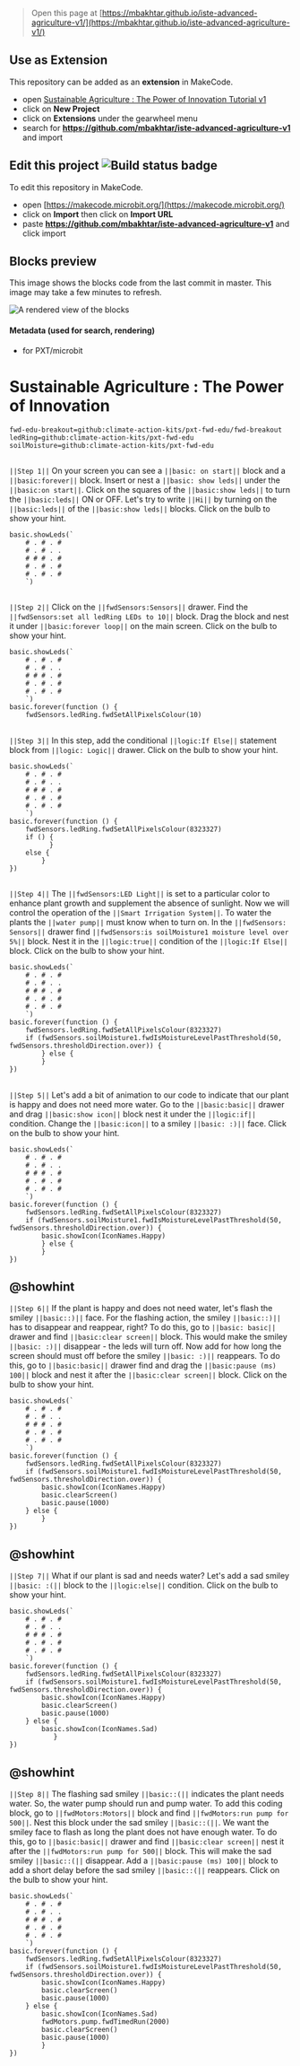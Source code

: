 > Open this page at [https://mbakhtar.github.io/iste-advanced-agriculture-v1/](https://mbakhtar.github.io/iste-advanced-agriculture-v1/)

## Use as Extension

This repository can be added as an **extension** in MakeCode.

* open [Sustainable Agriculture : The Power of Innovation Tutorial v1](https://makecode.microbit.org/#tutorial:github:mbakhtar/iste-advanced-agriculture-v1/advancedagriculture)
* click on **New Project**
* click on **Extensions** under the gearwheel menu
* search for **https://github.com/mbakhtar/iste-advanced-agriculture-v1** and import

## Edit this project ![Build status badge](https://github.com/mbakhtar/iste-advanced-agriculture-v1/workflows/MakeCode/badge.svg)

To edit this repository in MakeCode.

* open [https://makecode.microbit.org/](https://makecode.microbit.org/)
* click on **Import** then click on **Import URL**
* paste **https://github.com/mbakhtar/iste-advanced-agriculture-v1** and click import

## Blocks preview

This image shows the blocks code from the last commit in master.
This image may take a few minutes to refresh.

![A rendered view of the blocks](https://github.com/mbakhtar/iste-advanced-agriculture-v1/raw/master/.github/makecode/blocks.png)

#### Metadata (used for search, rendering)

* for PXT/microbit
<script src="https://makecode.com/gh-pages-embed.js"></script><script>makeCodeRender("{{ site.makecode.home_url }}", "{{ site.github.owner_name }}/{{ site.github.repository_name }}");</script>

# Sustainable Agriculture : The Power of Innovation 
```package
fwd-edu-breakout=github:climate-action-kits/pxt-fwd-edu/fwd-breakout
ledRing=github:climate-action-kits/pxt-fwd-edu
soilMoisture=github:climate-action-kits/pxt-fwd-edu
```
## 
``||Step 1||`` 
On your screen you can see a ``||basic: on start||`` block and a ``||basic:forever||``
block. Insert or nest a ``||basic: show leds||`` under the ``||basic:on start||``.
Click on the squares of the ``||basic:show leds||`` to turn the ``||basic:leds||``
ON or OFF. Let's try to write ``||Hi||`` by turning on the ``||basic:leds||`` of the 
``||basic:show leds||`` blocks. Click on the bulb to show your hint.
```blocks
basic.showLeds(`
    # . # . #
    # . # . .
    # # # . #
    # . # . #
    # . # . #
    `)
```
## 
``||Step 2||``
Click on the ``||fwdSensors:Sensors||`` drawer. 
Find the ``||fwdSensors:set all ledRing LEDs to 10||`` block. 
Drag the block and nest it under ``||basic:forever loop||`` on the main screen.
Click on the bulb to show your hint.
```blocks
basic.showLeds(`
    # . # . #
    # . # . .
    # # # . #
    # . # . #
    # . # . #
    `)
basic.forever(function () {
    fwdSensors.ledRing.fwdSetAllPixelsColour(10)
```

## 
``||Step 3||``
In this step, add the conditional ``||logic:If Else||`` statement block from 
``||logic: Logic||`` drawer.
Click on the bulb to show your hint.
```blocks
basic.showLeds(`
    # . # . #
    # . # . .
    # # # . #
    # . # . #
    # . # . #
    `)
basic.forever(function () {
    fwdSensors.ledRing.fwdSetAllPixelsColour(8323327)
    if () {
          } 
    else {
        }
})
```
## 
``||Step 4||``
The ``||fwdSensors:LED Light||`` is set to a particular color to enhance 
plant growth and supplement the absence of sunlight. Now we will control the operation
of the ``||Smart Irrigation System||``. To water the plants the ``||water pump||`` 
must know when to turn on. In the ``||fwdSensors: Sensors||`` drawer find 
``||fwdSensors:is soilMoisture1 moisture level over 5%||`` block.
Nest it in the ``||logic:true||`` condition of the ``||logic:If Else||`` block.
Click on the bulb to show your hint.
```blocks
basic.showLeds(`
    # . # . #
    # . # . .
    # # # . #
    # . # . #
    # . # . #
    `)
basic.forever(function () {
    fwdSensors.ledRing.fwdSetAllPixelsColour(8323327)
    if (fwdSensors.soilMoisture1.fwdIsMoistureLevelPastThreshold(50, fwdSensors.thresholdDirection.over)) {
        } else {
        }
})
```
## 
``||Step 5||``
Let's add a bit of animation to our code to indicate that our plant is happy
and does not need more water. Go to the ``||basic:basic||`` drawer and drag
``||basic:show icon||`` block nest it under the ``||logic:if||`` condition.
Change the ``||basic:icon||`` to a smiley ``||basic: :)||`` face.
Click on the bulb to show your hint.
```blocks
basic.showLeds(`
    # . # . #
    # . # . .
    # # # . #
    # . # . #
    # . # . #
    `)
basic.forever(function () {
    fwdSensors.ledRing.fwdSetAllPixelsColour(8323327)
    if (fwdSensors.soilMoisture1.fwdIsMoistureLevelPastThreshold(50, fwdSensors.thresholdDirection.over)) {
        basic.showIcon(IconNames.Happy)
        } else {
        }
})
```
## @showhint 
``||Step 6||``
If the plant is happy and does not need water, let's flash the smiley ``||basic::)||`` face.
For the flashing action, the smiley ``||basic::)||`` has to disappear and reappear, right? To do this,
go to ``||basic: basic||`` drawer and find ``||basic:clear screen||`` block. This would
make the smiley ``||basic: :)||`` disappear - the leds will turn off. Now add for how long the screen 
should must off before the smiley ``||basic: :)||`` reappears. To do this, go to 
``||basic:basic||`` drawer find and drag the ``||basic:pause (ms) 100||``
block and nest it after the ``||basic:clear screen||`` block.
Click on the bulb to show your hint.   
```blocks
basic.showLeds(`
    # . # . #
    # . # . .
    # # # . #
    # . # . #
    # . # . #
    `)
basic.forever(function () {
    fwdSensors.ledRing.fwdSetAllPixelsColour(8323327)
    if (fwdSensors.soilMoisture1.fwdIsMoistureLevelPastThreshold(50, fwdSensors.thresholdDirection.over)) {
        basic.showIcon(IconNames.Happy)
        basic.clearScreen()
        basic.pause(1000)
    } else {
        }
})
```
## @showhint
``||Step 7||``
What if our plant is sad and needs water? Let's add a sad smiley 
``||basic: :(||`` block to the ``||logic:else||`` condition. 
Click on the bulb to show your hint.
```blocks
basic.showLeds(`
    # . # . #
    # . # . .
    # # # . #
    # . # . #
    # . # . #
    `)
basic.forever(function () {
    fwdSensors.ledRing.fwdSetAllPixelsColour(8323327)
    if (fwdSensors.soilMoisture1.fwdIsMoistureLevelPastThreshold(50, fwdSensors.thresholdDirection.over)) {
        basic.showIcon(IconNames.Happy)
        basic.clearScreen()
        basic.pause(1000)
    } else {
        basic.showIcon(IconNames.Sad)
           }
})
```

## @showhint
``||Step 8||``
The flashing sad smiley ``||basic::(||`` indicates the plant needs water. So, the 
water pump should run and pump water. To add this coding block, go to ``||fwdMotors:Motors||``
block and find ``||fwdMotors:run pump for 500||``. Nest this block under the sad smiley
``||basic::(||``. We want the smiley face to flash as long the plant does not have
enough water. To do this, go to ``||basic:basic||`` drawer and find ``||basic:clear screen||``
nest it after the ``||fwdMotors:run pump for 500||`` block. This will make the sad smiley ``||basic::(||``
disappear. Add a ``||basic:pause (ms) 100||`` block to add a short delay before the 
sad smiley ``||basic::(||`` reappears.
Click on the bulb to show your hint.
```blocks
basic.showLeds(`
    # . # . #
    # . # . .
    # # # . #
    # . # . #
    # . # . #
    `)
basic.forever(function () {
    fwdSensors.ledRing.fwdSetAllPixelsColour(8323327)
    if (fwdSensors.soilMoisture1.fwdIsMoistureLevelPastThreshold(50, fwdSensors.thresholdDirection.over)) {
        basic.showIcon(IconNames.Happy)
        basic.clearScreen()
        basic.pause(1000)
    } else {
        basic.showIcon(IconNames.Sad)
        fwdMotors.pump.fwdTimedRun(2000)
        basic.clearScreen()
        basic.pause(1000)
        }
})
```
